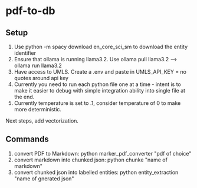 # pdf-to-db

## Setup
1. Use python -m spacy download en_core_sci_sm to download the entity identifier
2. Ensure that ollama is running llama3.2. Use ollama pull llama3.2 --> ollama run llama3.2
3. Have access to UMLS. Create a .env and paste in UMLS_API_KEY = no quotes around api key
4. Currently you need to run each python file one at a time - intent is to make it easier to debug with simple integration ability into single file at the end.
5. Currently temperature is set to .1, consider temperature of 0 to make more deterministic.

Next steps, add vectorization.


## Commands 
1. convert PDF to Markdown: python marker_pdf_converter "pdf of choice"
2. convert markdown into chunked json: python chunke "name of markdown"
3. convert chunked json into labelled entities: python entity_extraction "name of gnerated json"

